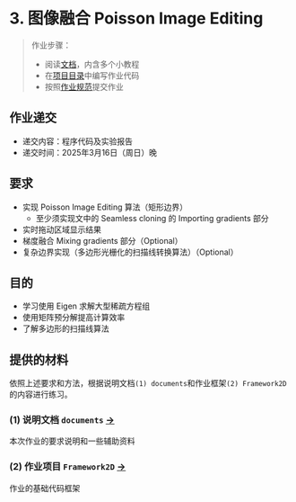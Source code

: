 # 3. 图像融合 Poisson Image Editing

> 作业步骤：
> - 阅读[文档](documents/README.md)，内含多个小教程
> - 在[项目目录](../../Framework2D/)中编写作业代码
> - 按照[作业规范](../README.md)提交作业

## 作业递交

- 递交内容：程序代码及实验报告 
- 递交时间：2025年3月16日（周日）晚

## 要求

- 实现 Poisson Image Editing 算法（矩形边界）
  - 至少须实现文中的 Seamless cloning 的 Importing gradients 部分
- 实时拖动区域显示结果
- 梯度融合 Mixing gradients 部分（Optional）
- 复杂边界实现（多边形光栅化的扫描线转换算法）（Optional）

## 目的

- 学习使用 Eigen 求解大型稀疏方程组
- 使用矩阵预分解提高计算效率
- 了解多边形的扫描线算法


## 提供的材料

依照上述要求和方法，根据说明文档`(1) documents`和作业框架`(2) Framework2D`的内容进行练习。

### (1) 说明文档 `documents` [->](documents/) 

本次作业的要求说明和一些辅助资料

### (2) 作业项目 `Framework2D` [->](../../Framework2D/) 

作业的基础代码框架
